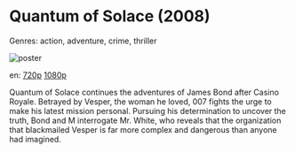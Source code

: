 # Quantum of Solace (2008)

Genres: action, adventure, crime, thriller

![poster](http://image.tmdb.org/t/p/w500/iuN1me66Ox6iWcxdOFJQ5v2bZmS.jpg)

en:
  [720p](magnet:?xt=urn:btih:4D6616F6A30D3A1F3ABF8817122EAD1797222344&tr=udp://glotorrents.pw:6969/announce&tr=udp://tracker.opentrackr.org:1337/announce&tr=udp://torrent.gresille.org:80/announce&tr=udp://tracker.openbittorrent.com:80&tr=udp://tracker.coppersurfer.tk:6969&tr=udp://tracker.leechers-paradise.org:6969&tr=udp://p4p.arenabg.ch:1337&tr=udp://tracker.internetwarriors.net:1337)
  [1080p](magnet:?xt=urn:btih:FC5F8183FA703B727CEDC121EF8E259AD48D3F24&tr=udp://glotorrents.pw:6969/announce&tr=udp://tracker.opentrackr.org:1337/announce&tr=udp://torrent.gresille.org:80/announce&tr=udp://tracker.openbittorrent.com:80&tr=udp://tracker.coppersurfer.tk:6969&tr=udp://tracker.leechers-paradise.org:6969&tr=udp://p4p.arenabg.ch:1337&tr=udp://tracker.internetwarriors.net:1337)
  


Quantum of Solace continues the adventures of James Bond after Casino Royale. Betrayed by Vesper, the woman he loved, 007 fights the urge to make his latest mission personal. Pursuing his determination to uncover the truth, Bond and M interrogate Mr. White, who reveals that the organization that blackmailed Vesper is far more complex and dangerous than anyone had imagined.